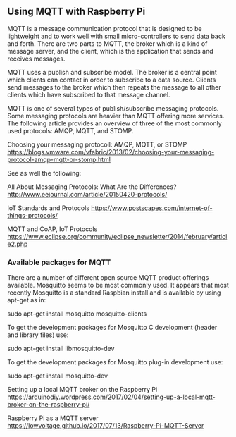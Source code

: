 ## Using MQTT with Raspberry Pi

MQTT is a message communication protocol that is designed to be lightweight and
to work well with small micro-controllers to send data back and forth. There are
two parts to MQTT, the broker which is a kind of message server, and the client,
which is the application that sends and receives messages.

MQTT uses a publish and subscribe model. The broker is a central point which clients
can contact in order to subscribe to a data source. Clients send messages to the broker
which then repeats the message to all other clients which have subscribed to that
message channel.

MQTT is one of several types of publish/subscribe messaging protocols. Some messaging
protocols are heavier than MQTT offering more services. The following article provides
an overview of three of the most commonly used protocols: AMQP, MQTT, and STOMP.

Choosing your messaging protocoll: AMQP, MQTT, or STOMP
https://blogs.vmware.com/vfabric/2013/02/choosing-your-messaging-protocol-amqp-mqtt-or-stomp.html

See as well the following:

All About Messaging Protocols: What Are the Differences? http://www.eejournal.com/article/20150420-protocols/

IoT Standards and Protocols https://www.postscapes.com/internet-of-things-protocols/

MQTT and CoAP, IoT Protocols https://www.eclipse.org/community/eclipse_newsletter/2014/february/article2.php

### Available packages for MQTT

There are a number of different open source MQTT product offerings available. Mosquitto seems to be most
commonly used. It appears that most recently Mosquitto is a standard Raspbian install and is available
by using apt-get as in:

sudo apt-get install mosquitto mosquitto-clients

To get the development packages for Mosquitto C development (header and library files) use:

sudo apt-get install libmosquitto-dev

To get the development packages for Mosquitto plug-in development use:

sudo apt-get install mosquitto-dev

Setting up a local MQTT broker on the Raspberry Pi https://arduinodiy.wordpress.com/2017/02/04/setting-up-a-local-mqtt-broker-on-the-raspberry-pi/

Raspberry Pi as a MQTT server https://lowvoltage.github.io/2017/07/13/Raspberry-Pi-MQTT-Server
